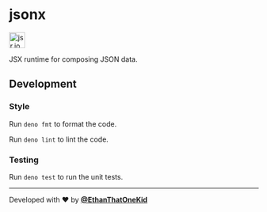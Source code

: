 # jsonx

<a href="https://jsr.io/@fartlabs/jsonx"><img src="https://jsr.io/logo.svg" alt="jsr.io logo" width="32"></a>

JSX runtime for composing JSON data.

## Development

### Style

Run `deno fmt` to format the code.

Run `deno lint` to lint the code.

### Testing

Run `deno test` to run the unit tests.

---

Developed with ❤️ by [**@EthanThatOneKid**](https://etok.codes/)
